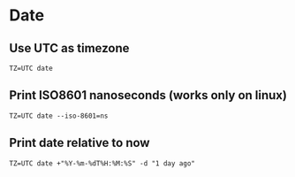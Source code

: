 # Date

## Use UTC as timezone

	TZ=UTC date

## Print ISO8601 nanoseconds (works only on linux)

	TZ=UTC date --iso-8601=ns

## Print date relative to now

	TZ=UTC date +"%Y-%m-%dT%H:%M:%S" -d "1 day ago"
